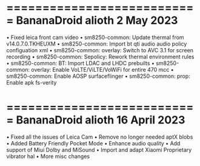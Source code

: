 ===========================
BananaDroid alioth
2 May 2023
===========================

• Fixed leica front cam video
• sm8250-common: Update thermal from v14.0.7.0.TKHEUXM
• sm8250-common: Import bt qti audio audio policy configuation xml
• sm8250-common: overlay: Switch to AVC 3.1 for screen recording
• sm8250-common: Sepolicy: Rework thermal environment rules
• sm8250-common: BT: Import LDAC and LHDC prebuilts
• sm8250-common: overlay: Enable VoLTE/ViLTE/VoWiFi for entire 470 mcc
• sm8250-common: Enable AOSP surfaceflinger
• sm8250-common: prop: Enable apk fs-verity

===========================
BananaDroid alioth
16 April 2023
===========================

• Fixed all the issues of Leica Cam
• Remove no longer needed aptX blobs
• Added Battery Friendly Pocket Mode
• Enhance audio quality
• Add support of Miui Dolby and MiSound
• Import and adapt Xiaomi Proprietary vibrator hal
• More misc changes
